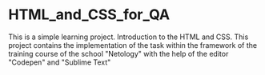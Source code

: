 # HTML_and_CSS_for_QA
This is a simple learning project. Introduction to the HTML and CSS.
This project contains the implementation of the task within the framework of the training course of the school "Netology" with the help of the editor "Codepen" and "Sublime Text"
